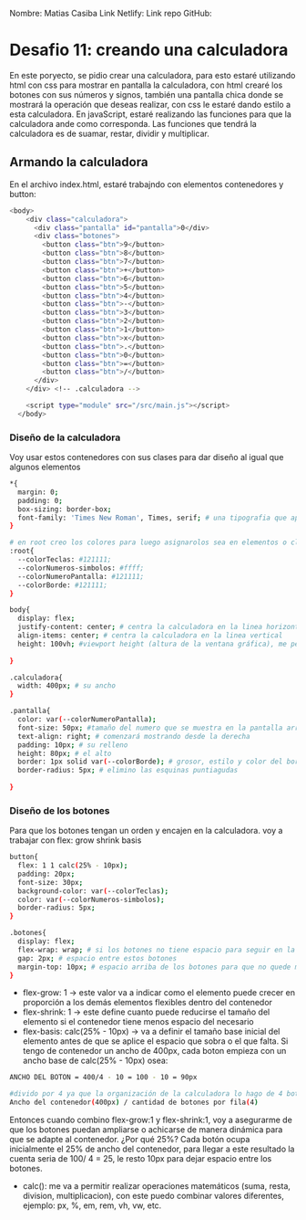 Nombre: Matias Casiba
Link Netlify:
Link repo GitHub:

# Desafio 11: creando una calculadora
En este poryecto, se pidio crear una calculadora, para esto estaré utilizando html con css para mostrar en pantalla la calculadora, con html crearé los botones con sus números y signos, también una pantalla chica donde se mostrará la operación que deseas realizar, con css le estaré dando estilo a esta calculadora. En javaScript, estaré realizando las funciones para que la calculadora ande como corresponda. Las funciones que tendrá la calculadora es de suamar, restar, dividir y multiplicar.

## Armando la calculadora
En el archivo index.html, estaré trabajndo con elementos contenedores y button:
```sh
<body>
    <div class="calculadora">
      <div class="pantalla" id="pantalla">0</div>
      <div class="botones">
        <button class="btn">9</button>
        <button class="btn">8</button>
        <button class="btn">7</button>
        <button class="btn">+</button>
        <button class="btn">6</button>
        <button class="btn">5</button>
        <button class="btn">4</button>
        <button class="btn">-</button>
        <button class="btn">3</button>
        <button class="btn">2</button>
        <button class="btn">1</button>
        <button class="btn">x</button>
        <button class="btn">.</button>
        <button class="btn">0</button>
        <button class="btn">=</button>
        <button class="btn">/</button>
      </div>
    </div> <!-- .calculadora -->

    <script type="module" src="/src/main.js"></script>
  </body>
```
### Diseño de la calculadora
Voy usar estos contenedores con sus clases para dar diseño al igual que algunos elementos
```sh
*{
  margin: 0;
  padding: 0;
  box-sizing: border-box;
  font-family: 'Times New Roman', Times, serif; # una tipografia que aplica a todos los elementos
}

# en root creo los colores para luego asignarolos sea en elementos o clases con var()
:root{
  --colorTeclas: #121111;
  --colorNumeros-simbolos: #ffff;
  --colorNumeroPantalla: #121111;
  --colorBorde: #121111;
}

body{
  display: flex;
  justify-content: center; # centra la calculadora en la linea horizontal
  align-items: center; # centra la calculadora en la linea vertical
  height: 100vh; #viewport height (altura de la ventana gráfica), me permite ajustar el tamaño de los elemetnos en relación con la altura de la ventana del navegador
  
}

.calculadora{
  width: 400px; # su ancho
}

.pantalla{
  color: var(--colorNumeroPantalla);
  font-size: 50px; #tamaño del numero que se muestra en la pantalla arriba de las teclas
  text-align: right; # comenzará mostrando desde la derecha
  padding: 10px; # su relleno
  height: 80px; # el alto 
  border: 1px solid var(--colorBorde); # grosor, estilo y color del borde
  border-radius: 5px; # elimino las esquinas puntiagudas
  
}
```

### Diseño de los botones
Para que los botones tengan un orden y encajen en la calculadora. voy a trabajar con flex: grow shrink basis

```sh
button{
  flex: 1 1 calc(25% - 10px);
  padding: 20px;
  font-size: 30px;
  background-color: var(--colorTeclas);
  color: var(--colorNumeros-simbolos);
  border-radius: 5px;
}

.botones{
  display: flex;
  flex-wrap: wrap; # si los botones no tiene espacio para seguir en la misma linea horizontal, se irá acomodando debajo en otra línea horizontal
  gap: 2px; # espacio entre estos botones
  margin-top: 10px; # espacio arriba de los botones para que no quede muy pegados con la pantalla 
}
```
* flex-grow: 1 -> este valor va a indicar como el elemento puede crecer en proporción a los demás elementos flexibles dentro del contenedor
* flex-shrink: 1 -> este define cuanto puede reducirse el tamaño del elemento si el contenedor tiene menos espacio del necesario
* flex-basis: calc(25% - 10px) -> va a definir el tamaño base inicial del elemento antes de que se aplice el espacio que sobra o el que falta. Si tengo de contenedor un ancho de 400px, cada boton empieza con un ancho base de calc(25% - 10px) osea:
```sh
ANCHO DEL BOTON = 400/4 - 10 = 100 - 10 = 90px

#divido por 4 ya que la organización de la calculadora lo hago de 4 botones por fila:
Ancho del contenedor(400px) / cantidad de botones por fila(4)
```
Entonces cuando combino flex-grow:1 y flex-shrink:1, voy a asegurarme de que los botones puedan ampliarse o achicarse de manera dinámica para que se adapte al contenedor. ¿Por qué 25%? Cada botón ocupa inicialmente el 25% de ancho del contenedor, para llegar a este resultado la cuenta seria de 100/ 4 = 25, le resto 10px para dejar espacio entre los botones.
* calc(): me va a permitir realizar operaciones matemáticos (suma, resta, division, multiplicacion), con este puedo combinar valores diferentes, ejemplo: px, %, em, rem, vh, vw, etc.




